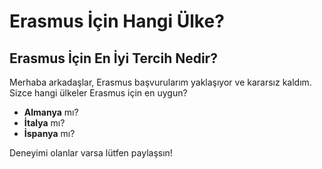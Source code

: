 # Erasmus İçin Hangi Ülke?

## Erasmus İçin En İyi Tercih Nedir?

Merhaba arkadaşlar, Erasmus başvurularım yaklaşıyor ve kararsız kaldım. Sizce hangi ülkeler Erasmus için en uygun?

-   **Almanya** mı?
-   **İtalya** mı?
-   **İspanya** mı?

Deneyimi olanlar varsa lütfen paylaşsın!
